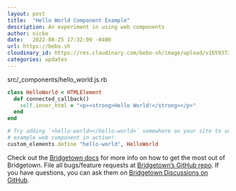 ```yaml
---
layout: post
title:  "Hello World Component Example"
description: An experiment in using web components
author: nicko
date:   2022-08-25 17:32:09 -0400
url: https://bebo.sh
cloudinary_id: https://res.cloudinary.com/bebo-sh/image/upload/v1659372357/sample.jpg
categories: updates
---
```


src/_components/hello_world.js.rb

```ruby
class HelloWorld < HTMLElement
  def connected_callback()
    self.inner_html = "<p><strong>Hello World!</strong></p>"
  end
end

# Try adding `<hello-world></hello-world>` somewhere on your site to see this
# example web component in action!
custom_elements.define "hello-world", HelloWorld

```

Check out the [Bridgetown docs](https://bridgetownrb.com/docs/) for more info on how to get the most out of Bridgetown. File all bugs/feature requests at [Bridgetown’s GitHub repo](https://github.com/bridgetownrb/bridgetown). If you have questions, you can ask them on [Bridgetown Discussions on GitHub](https://github.com/bridgetownrb/bridgetown/discussions).

<hello-world></hello-world>